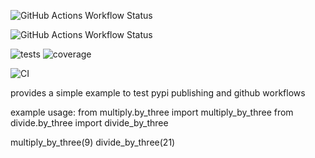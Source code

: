 ![GitHub Actions Workflow Status](https://github.com/k4144/pypi_packaging_turorial/actions/workflows/tests.yml/badge.svg)

![GitHub Actions Workflow Status](https://img.shields.io/endpoint?style=flat&url=https://gist.githubusercontent.com/k4144/ad3c2477fce563053e8a472d4126a137/raw&logo=pytest)


![tests](https://raw.githubusercontent.com/<owner>/<repo>/<branch>/badges/tests.svg)
![coverage](https://raw.githubusercontent.com/<owner>/<repo>/<branch>/badges/coverage.svg)


![CI](https://github.com/<owner>/<repo>/actions/workflows/tests.yml/badge.svg)

provides a simple example to test pypi publishing and github workflows


example usage:
from multiply.by_three import multiply_by_three
from divide.by_three import divide_by_three

multiply_by_three(9)
divide_by_three(21)
